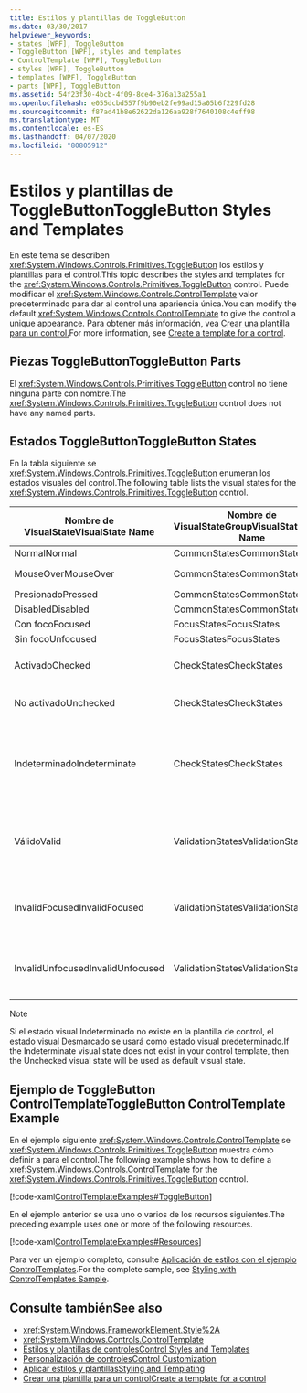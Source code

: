 ```yaml
---
title: Estilos y plantillas de ToggleButton
ms.date: 03/30/2017
helpviewer_keywords:
- states [WPF], ToggleButton
- ToggleButton [WPF], styles and templates
- ControlTemplate [WPF], ToggleButton
- styles [WPF], ToggleButton
- templates [WPF], ToggleButton
- parts [WPF], ToggleButton
ms.assetid: 54f23f30-4bcb-4f09-8ce4-376a13a255a1
ms.openlocfilehash: e055dcbd557f9b90eb2fe99ad15a05b6f229fd28
ms.sourcegitcommit: f87ad41b8e62622da126aa928f7640108c4eff98
ms.translationtype: MT
ms.contentlocale: es-ES
ms.lasthandoff: 04/07/2020
ms.locfileid: "80805912"
---
```

# <a name="togglebutton-styles-and-templates"></a><span data-ttu-id="d62a5-102">Estilos y plantillas de ToggleButton</span><span class="sxs-lookup"><span data-stu-id="d62a5-102">ToggleButton Styles and Templates</span></span>

<span data-ttu-id="d62a5-103">En este tema se describen <xref:System.Windows.Controls.Primitives.ToggleButton> los estilos y plantillas para el control.</span><span class="sxs-lookup"><span data-stu-id="d62a5-103">This topic describes the styles and templates for the <xref:System.Windows.Controls.Primitives.ToggleButton> control.</span></span> <span data-ttu-id="d62a5-104">Puede modificar el <xref:System.Windows.Controls.ControlTemplate> valor predeterminado para dar al control una apariencia única.</span><span class="sxs-lookup"><span data-stu-id="d62a5-104">You can modify the default <xref:System.Windows.Controls.ControlTemplate> to give the control a unique appearance.</span></span> <span data-ttu-id="d62a5-105">Para obtener más información, vea [Crear una plantilla para un control.](../../../desktop-wpf/themes/how-to-create-apply-template.md)</span><span class="sxs-lookup"><span data-stu-id="d62a5-105">For more information, see [Create a template for a control](../../../desktop-wpf/themes/how-to-create-apply-template.md).</span></span>

## <a name="togglebutton-parts"></a><span data-ttu-id="d62a5-106">Piezas ToggleButton</span><span class="sxs-lookup"><span data-stu-id="d62a5-106">ToggleButton Parts</span></span>

<span data-ttu-id="d62a5-107">El <xref:System.Windows.Controls.Primitives.ToggleButton> control no tiene ninguna parte con nombre.</span><span class="sxs-lookup"><span data-stu-id="d62a5-107">The <xref:System.Windows.Controls.Primitives.ToggleButton> control does not have any named parts.</span></span>

## <a name="togglebutton-states"></a><span data-ttu-id="d62a5-108">Estados ToggleButton</span><span class="sxs-lookup"><span data-stu-id="d62a5-108">ToggleButton States</span></span>

<span data-ttu-id="d62a5-109">En la tabla siguiente se <xref:System.Windows.Controls.Primitives.ToggleButton> enumeran los estados visuales del control.</span><span class="sxs-lookup"><span data-stu-id="d62a5-109">The following table lists the visual states for the <xref:System.Windows.Controls.Primitives.ToggleButton> control.</span></span>

|<span data-ttu-id="d62a5-110">Nombre de VisualState</span><span class="sxs-lookup"><span data-stu-id="d62a5-110">VisualState Name</span></span>|<span data-ttu-id="d62a5-111">Nombre de VisualStateGroup</span><span class="sxs-lookup"><span data-stu-id="d62a5-111">VisualStateGroup Name</span></span>|<span data-ttu-id="d62a5-112">Descripción</span><span class="sxs-lookup"><span data-stu-id="d62a5-112">Description</span></span>|
|-|-|-|
|<span data-ttu-id="d62a5-113">Normal</span><span class="sxs-lookup"><span data-stu-id="d62a5-113">Normal</span></span>|<span data-ttu-id="d62a5-114">CommonStates</span><span class="sxs-lookup"><span data-stu-id="d62a5-114">CommonStates</span></span>|<span data-ttu-id="d62a5-115">El estado predeterminado.</span><span class="sxs-lookup"><span data-stu-id="d62a5-115">The default state.</span></span>|
|<span data-ttu-id="d62a5-116">MouseOver</span><span class="sxs-lookup"><span data-stu-id="d62a5-116">MouseOver</span></span>|<span data-ttu-id="d62a5-117">CommonStates</span><span class="sxs-lookup"><span data-stu-id="d62a5-117">CommonStates</span></span>|<span data-ttu-id="d62a5-118">El puntero del mouse se coloca sobre el control.</span><span class="sxs-lookup"><span data-stu-id="d62a5-118">The mouse pointer is positioned over the control.</span></span>|
|<span data-ttu-id="d62a5-119">Presionado</span><span class="sxs-lookup"><span data-stu-id="d62a5-119">Pressed</span></span>|<span data-ttu-id="d62a5-120">CommonStates</span><span class="sxs-lookup"><span data-stu-id="d62a5-120">CommonStates</span></span>|<span data-ttu-id="d62a5-121">El control está presionado.</span><span class="sxs-lookup"><span data-stu-id="d62a5-121">The control is pressed.</span></span>|
|<span data-ttu-id="d62a5-122">Disabled</span><span class="sxs-lookup"><span data-stu-id="d62a5-122">Disabled</span></span>|<span data-ttu-id="d62a5-123">CommonStates</span><span class="sxs-lookup"><span data-stu-id="d62a5-123">CommonStates</span></span>|<span data-ttu-id="d62a5-124">El control está deshabilitado.</span><span class="sxs-lookup"><span data-stu-id="d62a5-124">The control is disabled.</span></span>|
|<span data-ttu-id="d62a5-125">Con foco</span><span class="sxs-lookup"><span data-stu-id="d62a5-125">Focused</span></span>|<span data-ttu-id="d62a5-126">FocusStates</span><span class="sxs-lookup"><span data-stu-id="d62a5-126">FocusStates</span></span>|<span data-ttu-id="d62a5-127">El control tiene el foco.</span><span class="sxs-lookup"><span data-stu-id="d62a5-127">The control has focus.</span></span>|
|<span data-ttu-id="d62a5-128">Sin foco</span><span class="sxs-lookup"><span data-stu-id="d62a5-128">Unfocused</span></span>|<span data-ttu-id="d62a5-129">FocusStates</span><span class="sxs-lookup"><span data-stu-id="d62a5-129">FocusStates</span></span>|<span data-ttu-id="d62a5-130">El control no tiene el foco.</span><span class="sxs-lookup"><span data-stu-id="d62a5-130">The control does not have focus.</span></span>|
|<span data-ttu-id="d62a5-131">Activado</span><span class="sxs-lookup"><span data-stu-id="d62a5-131">Checked</span></span>|<span data-ttu-id="d62a5-132">CheckStates</span><span class="sxs-lookup"><span data-stu-id="d62a5-132">CheckStates</span></span>|<span data-ttu-id="d62a5-133"><xref:System.Windows.Controls.Primitives.ToggleButton.IsChecked%2A> es `true`.</span><span class="sxs-lookup"><span data-stu-id="d62a5-133"><xref:System.Windows.Controls.Primitives.ToggleButton.IsChecked%2A> is `true`.</span></span>|
|<span data-ttu-id="d62a5-134">No activado</span><span class="sxs-lookup"><span data-stu-id="d62a5-134">Unchecked</span></span>|<span data-ttu-id="d62a5-135">CheckStates</span><span class="sxs-lookup"><span data-stu-id="d62a5-135">CheckStates</span></span>|<span data-ttu-id="d62a5-136"><xref:System.Windows.Controls.Primitives.ToggleButton.IsChecked%2A> es `false`.</span><span class="sxs-lookup"><span data-stu-id="d62a5-136"><xref:System.Windows.Controls.Primitives.ToggleButton.IsChecked%2A> is `false`.</span></span>|
|<span data-ttu-id="d62a5-137">Indeterminado</span><span class="sxs-lookup"><span data-stu-id="d62a5-137">Indeterminate</span></span>|<span data-ttu-id="d62a5-138">CheckStates</span><span class="sxs-lookup"><span data-stu-id="d62a5-138">CheckStates</span></span>|<span data-ttu-id="d62a5-139"><xref:System.Windows.Controls.Primitives.ToggleButton.IsThreeState%2A> es `true` y <xref:System.Windows.Controls.Primitives.ToggleButton.IsChecked%2A> es `null`.</span><span class="sxs-lookup"><span data-stu-id="d62a5-139"><xref:System.Windows.Controls.Primitives.ToggleButton.IsThreeState%2A> is `true`, and <xref:System.Windows.Controls.Primitives.ToggleButton.IsChecked%2A> is `null`.</span></span>|
|<span data-ttu-id="d62a5-140">Válido</span><span class="sxs-lookup"><span data-stu-id="d62a5-140">Valid</span></span>|<span data-ttu-id="d62a5-141">ValidationStates</span><span class="sxs-lookup"><span data-stu-id="d62a5-141">ValidationStates</span></span>|<span data-ttu-id="d62a5-142">El control <xref:System.Windows.Controls.Validation> utiliza la <xref:System.Windows.Controls.Validation.HasError%2A?displayProperty=nameWithType> clase `false`y la propiedad adjunta es .</span><span class="sxs-lookup"><span data-stu-id="d62a5-142">The control uses the <xref:System.Windows.Controls.Validation> class and the <xref:System.Windows.Controls.Validation.HasError%2A?displayProperty=nameWithType> attached property is `false`.</span></span>|
|<span data-ttu-id="d62a5-143">InvalidFocused</span><span class="sxs-lookup"><span data-stu-id="d62a5-143">InvalidFocused</span></span>|<span data-ttu-id="d62a5-144">ValidationStates</span><span class="sxs-lookup"><span data-stu-id="d62a5-144">ValidationStates</span></span>|<span data-ttu-id="d62a5-145">La <xref:System.Windows.Controls.Validation.HasError%2A?displayProperty=nameWithType> propiedad `true` adjunta es y el control tiene el foco.</span><span class="sxs-lookup"><span data-stu-id="d62a5-145">The <xref:System.Windows.Controls.Validation.HasError%2A?displayProperty=nameWithType> attached property is `true` and the control has focus.</span></span>|
|<span data-ttu-id="d62a5-146">InvalidUnfocused</span><span class="sxs-lookup"><span data-stu-id="d62a5-146">InvalidUnfocused</span></span>|<span data-ttu-id="d62a5-147">ValidationStates</span><span class="sxs-lookup"><span data-stu-id="d62a5-147">ValidationStates</span></span>|<span data-ttu-id="d62a5-148">La <xref:System.Windows.Controls.Validation.HasError%2A?displayProperty=nameWithType> propiedad `true` adjunta es y el control no tiene el foco.</span><span class="sxs-lookup"><span data-stu-id="d62a5-148">The <xref:System.Windows.Controls.Validation.HasError%2A?displayProperty=nameWithType> attached property is `true` and the control does not have focus.</span></span>|

> [!NOTE]
> <span data-ttu-id="d62a5-149">Si el estado visual Indeterminado no existe en la plantilla de control, el estado visual Desmarcado se usará como estado visual predeterminado.</span><span class="sxs-lookup"><span data-stu-id="d62a5-149">If the Indeterminate visual state does not exist in your control template, then the Unchecked visual state will be used as default visual state.</span></span>

## <a name="togglebutton-controltemplate-example"></a><span data-ttu-id="d62a5-150">Ejemplo de ToggleButton ControlTemplate</span><span class="sxs-lookup"><span data-stu-id="d62a5-150">ToggleButton ControlTemplate Example</span></span>

<span data-ttu-id="d62a5-151">En el ejemplo siguiente <xref:System.Windows.Controls.ControlTemplate> se <xref:System.Windows.Controls.Primitives.ToggleButton> muestra cómo definir a para el control.</span><span class="sxs-lookup"><span data-stu-id="d62a5-151">The following example shows how to define a <xref:System.Windows.Controls.ControlTemplate> for the <xref:System.Windows.Controls.Primitives.ToggleButton> control.</span></span>

[!code-xaml[ControlTemplateExamples#ToggleButton](~/samples/snippets/csharp/VS_Snippets_Wpf/ControlTemplateExamples/CS/resources/combobox.xaml#togglebutton)]

<span data-ttu-id="d62a5-152">En el ejemplo anterior se usa uno o varios de los recursos siguientes.</span><span class="sxs-lookup"><span data-stu-id="d62a5-152">The preceding example uses one or more of the following resources.</span></span>

[!code-xaml[ControlTemplateExamples#Resources](~/samples/snippets/csharp/VS_Snippets_Wpf/ControlTemplateExamples/CS/resources/shared.xaml#resources)]

<span data-ttu-id="d62a5-153">Para ver un ejemplo completo, consulte [Aplicación de estilos con el ejemplo ControlTemplates](https://github.com/Microsoft/WPF-Samples/tree/master/Styles%20&%20Templates/IntroToStylingAndTemplating).</span><span class="sxs-lookup"><span data-stu-id="d62a5-153">For the complete sample, see [Styling with ControlTemplates Sample](https://github.com/Microsoft/WPF-Samples/tree/master/Styles%20&%20Templates/IntroToStylingAndTemplating).</span></span>

## <a name="see-also"></a><span data-ttu-id="d62a5-154">Consulte también</span><span class="sxs-lookup"><span data-stu-id="d62a5-154">See also</span></span>

- <xref:System.Windows.FrameworkElement.Style%2A>
- <xref:System.Windows.Controls.ControlTemplate>
- [<span data-ttu-id="d62a5-155">Estilos y plantillas de controles</span><span class="sxs-lookup"><span data-stu-id="d62a5-155">Control Styles and Templates</span></span>](control-styles-and-templates.md)
- [<span data-ttu-id="d62a5-156">Personalización de controles</span><span class="sxs-lookup"><span data-stu-id="d62a5-156">Control Customization</span></span>](control-customization.md)
- [<span data-ttu-id="d62a5-157">Aplicar estilos y plantillas</span><span class="sxs-lookup"><span data-stu-id="d62a5-157">Styling and Templating</span></span>](../../../desktop-wpf/fundamentals/styles-templates-overview.md)
- [<span data-ttu-id="d62a5-158">Crear una plantilla para un control</span><span class="sxs-lookup"><span data-stu-id="d62a5-158">Create a template for a control</span></span>](../../../desktop-wpf/themes/how-to-create-apply-template.md)
